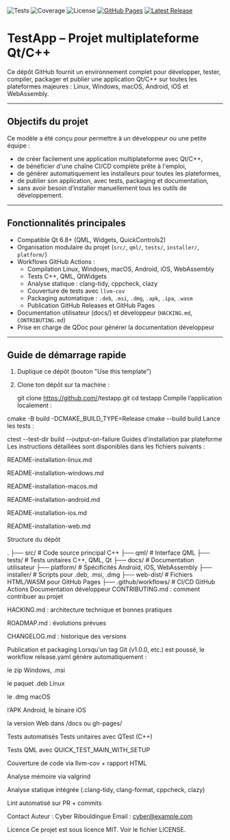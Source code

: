 ![Tests](https://github.com/cyber-ribouldingue/test-beta/actions/workflows/tests.yaml/badge.svg)
![Coverage](https://img.shields.io/badge/coverage-100%25-brightgreen)
![License](https://img.shields.io/github/license/cyber-ribouldingue/test-beta)
[![GitHub Pages](https://img.shields.io/website?url=https%3A%2F%2Fcyber-ribouldingue.github.io%2Ftest-beta%2F)](https://cyber-ribouldingue.github.io/test-beta/)
[![Latest Release](https://img.shields.io/github/v/release/cyber-ribouldingue/test-beta)](https://github.com/cyber-ribouldingue/test-beta/releases)

# TestApp – Projet multiplateforme Qt/C++

Ce dépôt GitHub fournit un environnement complet pour développer, tester, compiler, packager et publier une application Qt/C++ sur toutes les plateformes majeures : Linux, Windows, macOS, Android, iOS et WebAssembly.

---

## Objectifs du projet

Ce modèle a été conçu pour permettre à un développeur ou une petite équipe :

- de créer facilement une application multiplateforme avec Qt/C++,
- de bénéficier d'une chaîne CI/CD complète prête à l'emploi,
- de générer automatiquement les installeurs pour toutes les plateformes,
- de publier son application, avec tests, packaging et documentation,
- sans avoir besoin d’installer manuellement tous les outils de développement.

---

## Fonctionnalités principales

- Compatible Qt 6.8+ (QML, Widgets, QuickControls2)
- Organisation modulaire du projet (`src/`, `qml/`, `tests/`, `installer/`, `platform/`)
- Workflows GitHub Actions :
  - Compilation Linux, Windows, macOS, Android, iOS, WebAssembly
  - Tests C++, QML, QtWidgets
  - Analyse statique : clang-tidy, cppcheck, clazy
  - Couverture de tests avec `llvm-cov`
  - Packaging automatique : `.deb`, `.msi`, `.dmg`, `.apk`, `.ipa`, `.wasm`
  - Publication GitHub Releases et GitHub Pages
- Documentation utilisateur (docs/) et développeur (`HACKING.md`, `CONTRIBUTING.md`)
- Prise en charge de QDoc pour générer la documentation développeur

---

## Guide de démarrage rapide

1. Duplique ce dépôt (bouton "Use this template")
2. Clone ton dépôt sur ta machine :

   git clone https://github.com/<ton-compte>/testapp.git
   cd testapp
   Compile l’application localement :

cmake -B build -DCMAKE_BUILD_TYPE=Release
cmake --build build
Lance les tests :

ctest --test-dir build --output-on-failure
Guides d'installation par plateforme
Les instructions détaillées sont disponibles dans les fichiers suivants :

README-installation-linux.md

README-installation-windows.md

README-installation-macos.md

README-installation-android.md

README-installation-ios.md

README-installation-web.md

Structure du dépôt

.
├── src/ # Code source principal C++
├── qml/ # Interface QML
├── tests/ # Tests unitaires C++, QML, Qt
├── docs/ # Documentation utilisateur
├── platform/ # Spécificités Android, iOS, WebAssembly
├── installer/ # Scripts pour .deb, .msi, .dmg
├── web-dist/ # Fichiers HTML/WASM pour GitHub Pages
├── .github/workflows/ # CI/CD GitHub Actions
Documentation développeur
CONTRIBUTING.md : comment contribuer au projet

HACKING.md : architecture technique et bonnes pratiques

ROADMAP.md : évolutions prévues

CHANGELOG.md : historique des versions

Publication et packaging
Lorsqu'un tag Git (v1.0.0, etc.) est poussé, le workflow release.yaml génère automatiquement :

le zip Windows, .msi

le paquet .deb Linux

le .dmg macOS

l’APK Android, le binaire iOS

la version Web dans /docs ou gh-pages/

Tests automatisés
Tests unitaires avec QTest (C++)

Tests QML avec QUICK_TEST_MAIN_WITH_SETUP

Couverture de code via llvm-cov + rapport HTML

Analyse mémoire via valgrind

Analyse statique intégrée (.clang-tidy, clang-format, cppcheck, clazy)

Lint automatisé sur PR + commits

Contact
Auteur : Cyber Ribouldingue
Email : cyber@example.com

Licence
Ce projet est sous licence MIT. Voir le fichier LICENSE.
